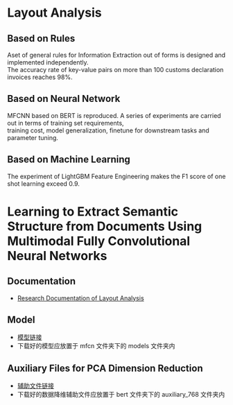 # Layout Analysis
## Based on Rules
Aset of general rules for Information Extraction out of forms is designed and implemented independently.  
The accuracy rate of key-value pairs on more than 100 customs declaration invoices reaches 98%. 

## Based on Neural Network
MFCNN based on BERT is reproduced. A series of experiments are carried out in terms of training set requirements,  
training cost, model generalization, finetune for downstream tasks and parameter tuning.

## Based on Machine Learning
The experiment of LightGBM Feature Engineering makes the F1 score of one shot learning exceed 0.9.


# Learning to Extract Semantic Structure from Documents Using Multimodal Fully Convolutional Neural Networks

## Documentation
- [Research Documentation of Layout Analysis](https://github.com/Noba1anc3/MFCN/wiki/Layout-Analysis)
## Model
- [模型链接](https://bhpan.buaa.edu.cn:443/link/9287EE12F3D262A1C62085F62A5DF5E1)
- 下载好的模型应放置于 mfcn 文件夹下的 models 文件夹内

## Auxiliary Files for PCA Dimension Reduction
- [辅助文件链接](https://bhpan.buaa.edu.cn:443/link/4D32519306C601329547D672D714EA1A)
- 下载好的数据降维辅助文件应放置于 bert 文件夹下的 auxiliary_768 文件夹内
